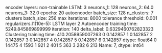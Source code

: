 encoder layers: non-trainable
LSTM: 3
neurons_1: 128
neurons_2: 64.0
neurons_3: 32.0
epochs: 20
autoencoder batch_size: 128
n_clusters: 7
clusters batch_size: 256
max iterations: 8000
tolerance threshold: 0.001
regularizers.l1(10e-5): LSTM layer 2
Autoencoder training time: 5249.845869899999
iteration: 140
delta_label: 0.6329460762823323
Clustering training time: 410.2058959007263
0    0.142857
1    0.142857
2    0.142857
3    0.142857
4    0.142857
5    0.142857
6    0.142857
dtype: float64
0    14475
4     1593
1      921
2      401
5      363
3      282
6      213
Name: 7, dtype: int64
